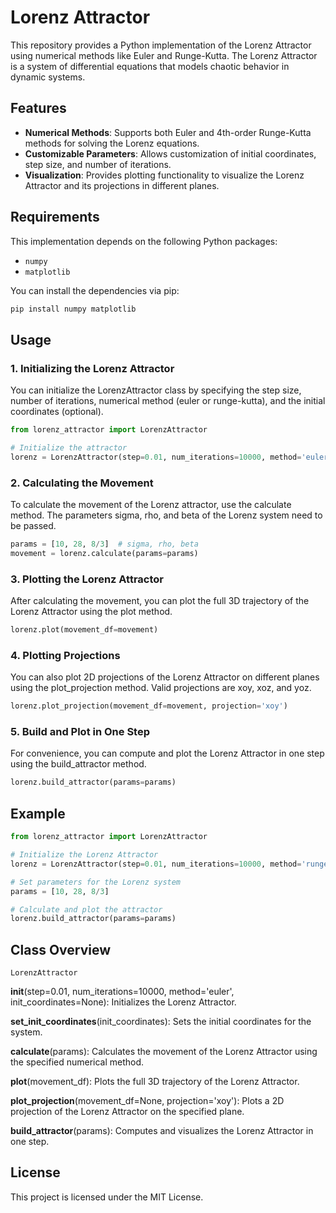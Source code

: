 # Lorenz Attractor

This repository provides a Python implementation of the Lorenz Attractor using numerical methods like Euler and Runge-Kutta. The Lorenz Attractor is a system of differential equations that models chaotic behavior in dynamic systems.

## Features

- **Numerical Methods**: Supports both Euler and 4th-order Runge-Kutta methods for solving the Lorenz equations.
- **Customizable Parameters**: Allows customization of initial coordinates, step size, and number of iterations.
- **Visualization**: Provides plotting functionality to visualize the Lorenz Attractor and its projections in different planes.

## Requirements

This implementation depends on the following Python packages:
- `numpy`
- `matplotlib`

You can install the dependencies via pip:
```bash
pip install numpy matplotlib
```

## Usage

### 1. Initializing the Lorenz Attractor
You can initialize the LorenzAttractor class by specifying the step size, number of iterations, numerical method (euler or runge-kutta), and the initial coordinates (optional).

```python
from lorenz_attractor import LorenzAttractor

# Initialize the attractor
lorenz = LorenzAttractor(step=0.01, num_iterations=10000, method='euler', init_coordinates=[1, 1, 1])
```

### 2. Calculating the Movement
To calculate the movement of the Lorenz attractor, use the calculate method. The parameters sigma, rho, and beta of the Lorenz system need to be passed.

```python
params = [10, 28, 8/3]  # sigma, rho, beta
movement = lorenz.calculate(params=params)
```

### 3. Plotting the Lorenz Attractor
After calculating the movement, you can plot the full 3D trajectory of the Lorenz Attractor using the plot method.

```python
lorenz.plot(movement_df=movement)
```

### 4. Plotting Projections
You can also plot 2D projections of the Lorenz Attractor on different planes using the plot_projection method. Valid projections are xoy, xoz, and yoz.

```python
lorenz.plot_projection(movement_df=movement, projection='xoy')
```

### 5. Build and Plot in One Step
For convenience, you can compute and plot the Lorenz Attractor in one step using the build_attractor method.

```python
lorenz.build_attractor(params=params)
```

## Example
```python
from lorenz_attractor import LorenzAttractor

# Initialize the Lorenz Attractor
lorenz = LorenzAttractor(step=0.01, num_iterations=10000, method='runge-kutta')

# Set parameters for the Lorenz system
params = [10, 28, 8/3]

# Calculate and plot the attractor
lorenz.build_attractor(params=params)
```

## Class Overview

`LorenzAttractor`

**init**(step=0.01, num_iterations=10000, method='euler', init_coordinates=None): Initializes the Lorenz Attractor.

**set_init_coordinates**(init_coordinates): Sets the initial coordinates for the system.

**calculate**(params): Calculates the movement of the Lorenz Attractor using the specified numerical method.

**plot**(movement_df): Plots the full 3D trajectory of the Lorenz Attractor.

**plot_projection**(movement_df=None, projection='xoy'): Plots a 2D projection of the Lorenz Attractor on the specified plane.

**build_attractor**(params): Computes and visualizes the Lorenz Attractor in one step.

## License

This project is licensed under the MIT License.
